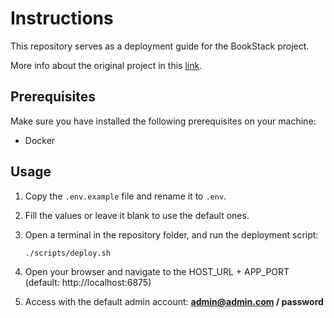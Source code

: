 # Instructions

This repository serves as a deployment guide for the BookStack project.

More info about the original project in this [link](https://github.com/BookStackApp/BookStack).

## Prerequisites

Make sure you have installed the following prerequisites on your machine:

- Docker

## Usage

1. Copy the `.env.example` file and rename it to `.env`.

2. Fill the values or leave it blank to use the default ones.

3. Open a terminal in the repository folder, and run the deployment script:

    ```bash
    ./scripts/deploy.sh
    ```

4. Open your browser and navigate to the HOST_URL + APP_PORT (default: http://localhost:6875)

5. Access with the default admin account: **admin@admin.com / password**